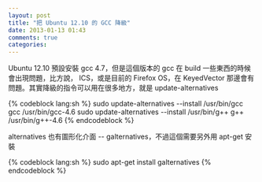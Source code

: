 ```yaml
---
layout: post
title: "把 Ubuntu 12.10 的 GCC 降級"
date: 2013-01-13 01:43
comments: true
categories: 
---
```

Ubuntu 12.10 預設安裝 gcc 4.7，但是這個版本的 gcc 在 build 一些東西的時候會出現問題，比方說，
ICS，或是目前的 Firefox OS，在 KeyedVector 那邊會有問題。其實降級的指令可以用在很多地方，就是
update-alternatives

{% codeblock lang:sh %}
sudo update-alternatives --install /usr/bin/gcc gcc /usr/bin/gcc-4.6
sudo update-alternatives --install /usr/bin/g++ g++ /usr/bin/g++-4.6
{% endcodeblock %}

alternatives 也有圖形化介面 -- galternatives，不過這個需要另外用 apt-get 安裝

{% codeblock lang:sh %}
sudo apt-get install galternatives
{% endcodeblock %}

